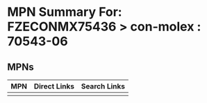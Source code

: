 



# MPN Summary For: FZECONMX75436 > con-molex : 70543-06

## MPNs
  

|MPN|Direct Links|Search Links|
| :--- | :--- | :--- |
||||
